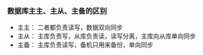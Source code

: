 ### 数据库主主、主从、主备的区别
* 主主：
  二者都负责读写，数据双向同步
* 主从：
  主库负责写，从库负责读，读写分离，主库向从库单向同步
* 主备：
  主库负责读写，备机只用来备份，单向同步
